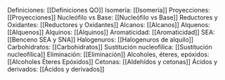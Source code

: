 Definiciones: [[Definiciones QO]]
Isomería: [[Isomería]]
Proyecciones: [[Proyecciones]]
Nucleófilo vs Base: [[Nucleófilo vs Base]]
Reductores y Oxidantes: [[Reductores y Oxidantes]]
Alcanos: [[Alcanos]]
Alquenos: [[Alquenos]]
Alquinos: [[Alquinos]]
Aromaticidad: [[Aromaticidad]]
SEA: [[Benceno SEA y SNA]]
Halogenuros: [[Halogenuros de alquilo]]
Carbohidratos: [[Carbohidratos]]
Sustitución nucleofílica: [[Sustitución nucleofílica]]
Eliminación: [[Eliminación]]
Alcoholes, éteres, epóxidos: [[Alcoholes Éteres Epóxidos]]
Cetonas: [[Aldehídos y cetonas]]
Ácidos y derivados: [[Ácidos y derivados]]
